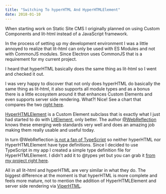 ```yaml
---
title: "Switching To hyperHTML And HyperHTMLElement"
date: 2018-01-10
---
```


When starting work on Static Site CMS I originally planned on using Custom Components and lit-html instead of a JavaScript framework. 

In the process of setting up my development environment I was a little annoyed to realize that lit-html can only be used with ES Modules and not with CommonJS modules. Since Electron uses CommonJS that is a requirement for my current project. 

I heard that hyperHTML basically does the same thing as lit-html so I went and checked it out.

I was very happy to discover that not only does hyperHTML do basically the same thing as lit-html, it also supports all module types and as a bonus there is a little ecosystem around it that enhances Custom Elements and even supports server side rendering. What?! Nice! See a chart that compares the two [right here](https://gist.github.com/WebReflection/fadcc419f5ccaae92bc167d8ff5c611b).

[HyperHTMLElement](https://github.com/WebReflection/hyperHTML-Element) is a Custom Element subclass that is exactly what I just had started to do with [LitElement](https://github.com/kahlil/kaf/blob/master/js/util/lit-element.js), only better. The author [@WebReflection](https://www.twitter.com/WebReflection) knows these emerging web standards very well and does an amazing job making them really usable and useful today.

In turn @WebReflection [is not a fan of TypeScript](https://github.com/WebReflection/hyperHTML/issues/107#issuecomment-339651380) so neither hyperHTML nor HyperHTMLElement have type definitions. 
Since I decided to use TypeScript in my app I created a simple type definition file for HyperHTMLElement. I didn't add it to @types yet but you can grab it [from my project right here](https://github.com/kahlil/static-site-cms/blob/master/types/hyperhtml-element/index.d.ts).

All in all lit-html and hyperHTML are very similar in what they do. The biggest difference at the moment is that hyperHTML is more complete and feels more mature, not to mention the addition of HyperHTMLElement and server side rendering via [ViperHTML](https://viperhtml.js.org/viper.html).



